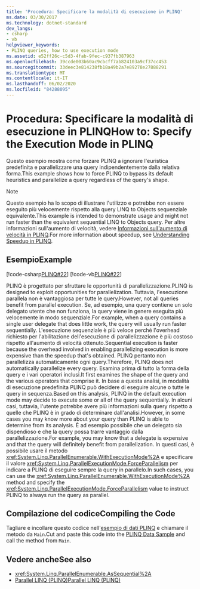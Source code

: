 ```yaml
---
title: 'Procedura: Specificare la modalità di esecuzione in PLINQ'
ms.date: 03/30/2017
ms.technology: dotnet-standard
dev_langs:
- csharp
- vb
helpviewer_keywords:
- PLINQ queries, how to use execution mode
ms.assetid: e52ff26c-c5d3-4fab-9fec-c937fb387963
ms.openlocfilehash: 39ccde003b60ac9cbcff7ab824103a9cf37cc453
ms.sourcegitcommit: 33deec3e814238fb18a49b2a7e89278e27888291
ms.translationtype: MT
ms.contentlocale: it-IT
ms.lasthandoff: 06/02/2020
ms.locfileid: "84288095"
---
```

# <a name="how-to-specify-the-execution-mode-in-plinq"></a><span data-ttu-id="5c86a-102">Procedura: Specificare la modalità di esecuzione in PLINQ</span><span class="sxs-lookup"><span data-stu-id="5c86a-102">How to: Specify the Execution Mode in PLINQ</span></span>

<span data-ttu-id="5c86a-103">Questo esempio mostra come forzare PLINQ a ignorare l'euristica predefinita e parallelizzare una query indipendentemente dalla relativa forma.</span><span class="sxs-lookup"><span data-stu-id="5c86a-103">This example shows how to force PLINQ to bypass its default heuristics and parallelize a query regardless of the query's shape.</span></span>  
  
> [!NOTE]
> <span data-ttu-id="5c86a-104">Questo esempio ha lo scopo di illustrare l'utilizzo e potrebbe non essere eseguito più velocemente rispetto alla query LINQ to Objects sequenziale equivalente.</span><span class="sxs-lookup"><span data-stu-id="5c86a-104">This example is intended to demonstrate usage and might not run faster than the equivalent sequential LINQ to Objects query.</span></span> <span data-ttu-id="5c86a-105">Per altre informazioni sull'aumento di velocità, vedere [Informazioni sull'aumento di velocità in PLINQ](understanding-speedup-in-plinq.md).</span><span class="sxs-lookup"><span data-stu-id="5c86a-105">For more information about speedup, see [Understanding Speedup in PLINQ](understanding-speedup-in-plinq.md).</span></span>  
  
## <a name="example"></a><span data-ttu-id="5c86a-106">Esempio</span><span class="sxs-lookup"><span data-stu-id="5c86a-106">Example</span></span>  
 [!code-csharp[PLINQ#22](../../../samples/snippets/csharp/VS_Snippets_Misc/plinq/cs/plinqsamples.cs#22)]
 [!code-vb[PLINQ#22](../../../samples/snippets/visualbasic/VS_Snippets_Misc/plinq/vb/plinqsnippets1.vb#22)]  
  
 <span data-ttu-id="5c86a-107">PLINQ è progettato per sfruttare le opportunità di parallelizzazione.</span><span class="sxs-lookup"><span data-stu-id="5c86a-107">PLINQ is designed to exploit opportunities for parallelization.</span></span> <span data-ttu-id="5c86a-108">Tuttavia, l'esecuzione parallela non è vantaggiosa per tutte le query.</span><span class="sxs-lookup"><span data-stu-id="5c86a-108">However, not all queries benefit from parallel execution.</span></span> <span data-ttu-id="5c86a-109">Se, ad esempio, una query contiene un solo delegato utente che non funziona, la query viene in genere eseguita più velocemente in modo sequenziale.</span><span class="sxs-lookup"><span data-stu-id="5c86a-109">For example, when a query contains a single user delegate that does little work, the query will usually run faster sequentially.</span></span> <span data-ttu-id="5c86a-110">L'esecuzione sequenziale è più veloce perché l'overhead richiesto per l'abilitazione dell'esecuzione di parallelizzazione è più costoso rispetto all'aumento di velocità ottenuto.</span><span class="sxs-lookup"><span data-stu-id="5c86a-110">Sequential execution is faster because the overhead involved in enabling parallelizing execution is more expensive than the speedup that's obtained.</span></span> <span data-ttu-id="5c86a-111">PLINQ pertanto non parallelizza automaticamente ogni query.</span><span class="sxs-lookup"><span data-stu-id="5c86a-111">Therefore, PLINQ does not automatically parallelize every query.</span></span> <span data-ttu-id="5c86a-112">Esamina prima di tutto la forma della query e i vari operatori inclusi.</span><span class="sxs-lookup"><span data-stu-id="5c86a-112">It first examines the shape of the query and the various operators that comprise it.</span></span> <span data-ttu-id="5c86a-113">In base a questa analisi, in modalità di esecuzione predefinita PLINQ può decidere di eseguire alcune o tutte le query in sequenza.</span><span class="sxs-lookup"><span data-stu-id="5c86a-113">Based on this analysis, PLINQ in the default execution mode may decide to execute some or all of the query sequentially.</span></span> <span data-ttu-id="5c86a-114">In alcuni casi, tuttavia, l'utente potrebbe avere più informazioni sulla query rispetto a quelle che PLINQ è in grado di determinare dall'analisi.</span><span class="sxs-lookup"><span data-stu-id="5c86a-114">However, in some cases you may know more about your query than PLINQ is able to determine from its analysis.</span></span> <span data-ttu-id="5c86a-115">È ad esempio possibile che un delegato sia dispendioso e che la query possa trarre vantaggio dalla parallelizzazione.</span><span class="sxs-lookup"><span data-stu-id="5c86a-115">For example, you may know that a delegate is expensive and that the query will definitely benefit from parallelization.</span></span> <span data-ttu-id="5c86a-116">In questi casi, è possibile usare il metodo <xref:System.Linq.ParallelEnumerable.WithExecutionMode%2A> e specificare il valore <xref:System.Linq.ParallelExecutionMode.ForceParallelism> per indicare a PLINQ di eseguire sempre la query in parallelo.</span><span class="sxs-lookup"><span data-stu-id="5c86a-116">In such cases, you can use the <xref:System.Linq.ParallelEnumerable.WithExecutionMode%2A> method and specify the <xref:System.Linq.ParallelExecutionMode.ForceParallelism> value to instruct PLINQ to always run the query as parallel.</span></span>  
  
## <a name="compiling-the-code"></a><span data-ttu-id="5c86a-117">Compilazione del codice</span><span class="sxs-lookup"><span data-stu-id="5c86a-117">Compiling the Code</span></span>  
 <span data-ttu-id="5c86a-118">Tagliare e incollare questo codice nell'[esempio di dati PLINQ](plinq-data-sample.md) e chiamare il metodo da `Main`.</span><span class="sxs-lookup"><span data-stu-id="5c86a-118">Cut and paste this code into the [PLINQ Data Sample](plinq-data-sample.md) and call the method from `Main`.</span></span>  
  
## <a name="see-also"></a><span data-ttu-id="5c86a-119">Vedere anche</span><span class="sxs-lookup"><span data-stu-id="5c86a-119">See also</span></span>

- <xref:System.Linq.ParallelEnumerable.AsSequential%2A>
- [<span data-ttu-id="5c86a-120">Parallel LINQ (PLINQ)</span><span class="sxs-lookup"><span data-stu-id="5c86a-120">Parallel LINQ (PLINQ)</span></span>](introduction-to-plinq.md)
